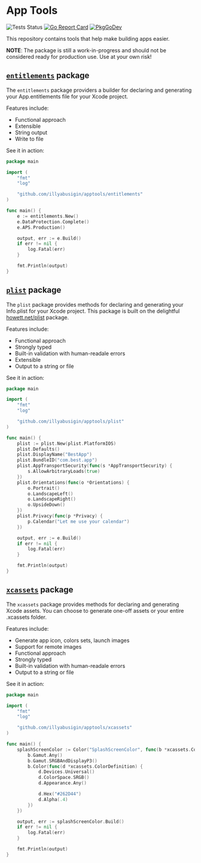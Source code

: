# App Tools

<img src="https://github.com/illyabusigin/apptools/workflows/Tests/badge.svg" alt="Tests Status" /> [![Go Report Card](https://goreportcard.com/badge/github.com/illyabusigin/apptools)](https://goreportcard.com/report/github.com/illyabusigin/apptools) [![PkgGoDev](https://pkg.go.dev/badge/github.com/illyabusigin/apptools)](https://pkg.go.dev/github.com/illyabusigin/apptools)

This repository contains tools that help make building apps easier. 

**NOTE**: The package is still a work-in-progress and should not be considered ready for production use. Use at your own risk!

[`entitlements`](https://pkg.go.dev/github.com/illyabusigin/apptools/entitlements?tab=doc "API documentation") package
-------------------------------------------------------------------------------------------

The `entitlements` package providers a builder for declaring and generating your App.entitlements file for your Xcode project.

Features include:
- Functional approach
- Extensible
- String output
- Write to file

See it in action:

```go
package main

import (
	"fmt"
	"log"

	"github.com/illyabusigin/apptools/entitlements"
)

func main() {
	e := entitlements.New()
	e.DataProtection.Complete()
	e.APS.Production()

	output, err := e.Build()
	if err != nil {
		log.Fatal(err)
	}

	fmt.Println(output)
}
```


[`plist`](https://pkg.go.dev/github.com/illyabusigin/apptools/plist?tab=doc "API documentation") package
-------------------------------------------------------------------------------------------

The `plist` package provides methods for declaring and generating your Info.plist for your Xcode project. This package is built on the delightful [howett.net/plist](https://github.com/DHowett/go-plist) package.

Features include:
- Functional approach 
- Strongly typed
- Built-in validation with human-readale errors
- Extensible
- Output to a string or file

See it in action:

```go
package main

import (
	"fmt"
	"log"

	"github.com/illyabusigin/apptools/plist"
)

func main() {
	plist := plist.New(plist.PlatformIOS)
	plist.Defaults()
	plist.DisplayName("BestApp")
	plist.BundleID("com.best.app")
	plist.AppTransportSecurity(func(s *AppTransportSecurity) {
		s.AllowArbitraryLoads(true)
	})
	plist.Orientations(func(o *Orientations) {
		o.Portrait()
		o.LandscapeLeft()
		o.LandscapeRight()
		o.UpsideDown()
	})
	plist.Privacy(func(p *Privacy) {
		p.Calendar("Let me use your calendar")
	})

	output, err := e.Build()
	if err != nil {
		log.Fatal(err)
	}

	fmt.Println(output)
}
```


[`xcassets`](https://pkg.go.dev/github.com/illyabusigin/apptools/xcassets?tab=doc "API documentation") package
-------------------------------------------------------------------------------------------

The `xcassets` package provides methods for declaring and generating Xcode assets. You can choose to generate one-off assets or your entire .xcassets folder.

Features include:
- Generate app icon, colors sets, launch images
- Support for remote images
- Functional approach 
- Strongly typed
- Built-in validation with human-readale errors
- Output to a string or file

See it in action:

```go
package main

import (
	"fmt"
	"log"

	"github.com/illyabusigin/apptools/xcassets"
)

func main() {
	splashScreenColor := Color("SplashScreenColor", func(b *xcassets.ColorBuilder) {
		b.Gamut.Any()
		b.Gamut.SRGBAndDisplayP3()
		b.Color(func(d *xcassets.ColorDefinition) {
			d.Devices.Universal()
			d.ColorSpace.SRGB()
			d.Appearance.Any()

			d.Hex("#262D44")
			d.Alpha(.4)
		})
	})

	output, err := splashScreenColor.Build()
	if err != nil {
		log.Fatal(err)
	}

	fmt.Println(output)
}

```
